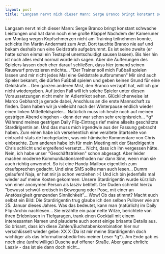 ```yaml
---
layout: post
title: "Langsam nervt mich dieser Mann: Serge Branco bringt konstant schwache Leistungen und hat dann noch eine große Klappe!"
---
```


Langsam nervt mich dieser Mann: Serge Branco bringt konstant schwache Leistungen und hat dann noch eine große Klappe! Nachdem der Kameruner am Montag wegen Kopfschmerzen nicht am Training teilnehmen konnte, schickte ihn Martin Andermatt zum Arzt. Dort tauchte Branco nie auf und bekam deshalb nun eine Geldstrafe aufgebrummt. Es ist seine zweite (er hatte schon einmal ein Testspiel unentschuldigt sausen lassen). Bis hier hin ist noch alles recht normal würde ich sagen. Aber die Äußerungen des Spielers lassen doch eher darauf schließen, dass hier jemand seinen Rauswurf provozieren möchte... "Der Trainer soll mich Fußball spielen lassen und mir nicht jedes Mal eine Geldstrafe aufbrummen" Mir sind auch Spieler bekannt, die dürfen Fußball spielen und geben keinen Grund für eine Geldstrafe... Den ganzen anderen Mist, den Branco verzapft hat, will ich gar nicht wiedergeben. Auf jeden Fall will ich solche Spieler unter diesen Voraussetzungen nicht mehr im Adlertrikot sehen. Glücklicherweise ist Marco Gebhardt ja gerade dabei, Anschluss an die erste Mannschaft zu finden. Dann haben wir ja vielleicht nach der Winterpause endlich wieder einen linken Mittelfeldspieler... Natürlich muss ich heute noch auf meinen gestrigen Abend eingehen - denn der war schon sehr ereignisreich... \*g\* Während meines gestrigen Daily Flip-Eintrags rief meine allseits geschätzte Stardirigentin an. Und das muss mich irgendwie aus der Fassung gebracht haben. Zum einen habe ich versehentlich eine veraltete Startseite von eintracht-stats.de hochgeladen, was mir hämische Kommentare von Chris einbrachte. Zum anderen habe ich für mein Meeting mit der Stardirigentin Chris schlicht und ergreifend versetzt... Nicht, dass ich ihn vergessen hätte. Nein, ich habe unser "Geschäftstrinken" schon abgesagt. Aber leider machen moderne Kommunikationsmethoden nur dann Sinn, wenn man sie auch richtig anwendet. So ist eine Handy-Mailbox eigentlich zum draufsprechen gedacht. Und eine SMS sollte man auch lesen... Dumm gelaufen! Naja, er hat mir ja schon verziehen :-) Und ich bin jedenfalls mal wieder auf meine Kosten gekommen: Unsere Stardirigentin wurde kürzlich von einer anonymen Person als lasziv betitelt. Der Duden schreibt hierzu "bewusst schwül-erotisch in Bewegung oder Pose, mit einer an Anstössigkeit grenzenden Sinnlichkeit"... Wow! Ob das stimmt? Macht euch selbst ein Bild: Die Stardirigentin trug glaube ich den selben Pullover wie am 25. Januar dieses Jahres. Was das bedeutet, kann man (natürlich) im Daily Flip-Archiv nachlesen... Sie erzählte ein paar nette Witze, berichtete von ihren Erlebnissen in Tiefgaragen, trank einen Cocktail mit einem interessanten Namen und plauderte auch sonst einige brisante Details aus. So brisant, dass ich diese Zahlen/Buchstabenkombination hier nur verschlüsselt wieder gebe: XX X (Da ist mir meine Stardirigentin doch wichtiger als das Informationsbedürfnis meiner Leser \*g\*). Am Ende gab es noch eine (unfreiwillige) Dusche auf offener Straße. Aber ganz ehrlich: Lasziv - das ist sie dann doch nicht...
